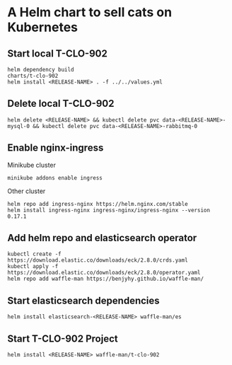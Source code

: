 # A Helm chart to sell cats on Kubernetes

## Start local T-CLO-902
```
helm dependency build
charts/t-clo-902
helm install <RELEASE-NAME> . -f ../../values.yml
```

## Delete local T-CLO-902
```
helm delete <RELEASE-NAME> && kubectl delete pvc data-<RELEASE-NAME>-mysql-0 && kubectl delete pvc data-<RELEASE-NAME>-rabbitmq-0 
```

## Enable nginx-ingress 

Minikube cluster
```
minikube addons enable ingress
```

Other cluster
```
helm repo add ingress-nginx https://helm.nginx.com/stable
helm install ingress-nginx ingress-nginx/ingress-nginx --version 0.17.1
```


## Add helm repo and elasticsearch operator
```
kubectl create -f https://download.elastic.co/downloads/eck/2.8.0/crds.yaml
kubectl apply -f https://download.elastic.co/downloads/eck/2.8.0/operator.yaml
helm repo add waffle-man https://benjyhy.github.io/waffle-man/
```

## Start elasticsearch dependencies
```
helm install elasticsearch-<RELEASE-NAME> waffle-man/es
```

## Start T-CLO-902 Project
```
helm install <RELEASE-NAME> waffle-man/t-clo-902
```
